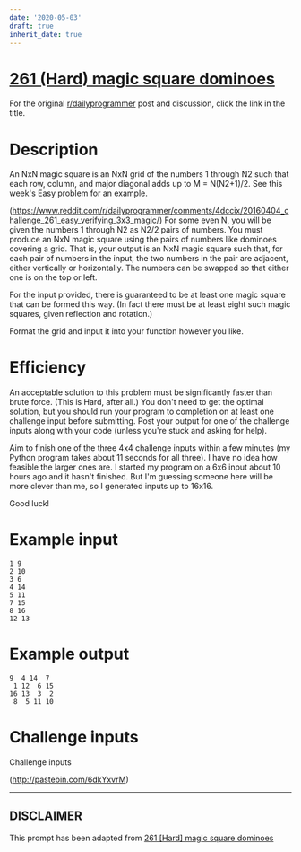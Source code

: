 ```yaml
---
date: '2020-05-03'
draft: true
inherit_date: true
---
```


# [261 (Hard) magic square dominoes](https://www.reddit.com/r/dailyprogrammer/comments/4dwk7b/20160408_challenge_261_hard_magic_square_dominoes/)

For the original [r/dailyprogrammer](https://www.reddit.com/r/dailyprogrammer/) post and discussion, click the link in the title.

# Description
An NxN magic square is an NxN grid of the numbers 1 through N2 such that each row, column, and major diagonal adds up to M = N(N2+1)/2. See this week's Easy problem for an example.

(https://www.reddit.com/r/dailyprogrammer/comments/4dccix/20160404_challenge_261_easy_verifying_3x3_magic/)
For some even N, you will be given the numbers 1 through N2 as N2/2 pairs of numbers. You must produce an NxN magic square using the pairs of numbers like dominoes covering a grid. That is, your output is an NxN magic square such that, for each pair of numbers in the input, the two numbers in the pair are adjacent, either vertically or horizontally. The numbers can be swapped so that either one is on the top or left.

For the input provided, there is guaranteed to be at least one magic square that can be formed this way. (In fact there must be at least eight such magic squares, given reflection and rotation.)

Format the grid and input it into your function however you like.

# Efficiency
An acceptable solution to this problem must be significantly faster than brute force. (This is Hard, after all.) You don't need to get the optimal solution, but you should run your program to completion on at least one challenge input before submitting. Post your output for one of the challenge inputs along with your code (unless you're stuck and asking for help).

Aim to finish one of the three 4x4 challenge inputs within a few minutes (my Python program takes about 11 seconds for all three). I have no idea how feasible the larger ones are. I started my program on a 6x6 input about 10 hours ago and it hasn't finished. But I'm guessing someone here will be more clever than me, so I generated inputs up to 16x16.

Good luck!

# Example input

```
1 9
2 10
3 6
4 14
5 11
7 15
8 16
12 13
```
# Example output

```
9  4 14  7
 1 12  6 15
16 13  3  2
 8  5 11 10
```
# Challenge inputs
Challenge inputs

(http://pastebin.com/6dkYxvrM)

----
## **DISCLAIMER**
This prompt has been adapted from [261 [Hard] magic square dominoes](https://www.reddit.com/r/dailyprogrammer/comments/4dwk7b/20160408_challenge_261_hard_magic_square_dominoes/
)
